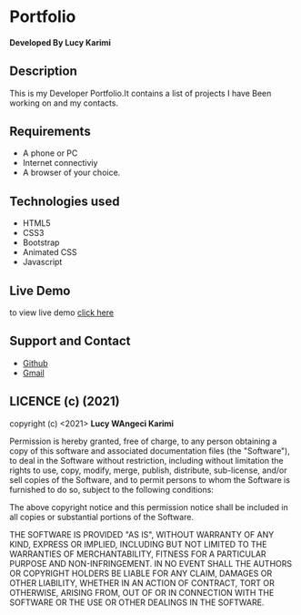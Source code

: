 # Portfolio

#### Developed By **Lucy Karimi**

## Description
This is my Developer Portfolio.It contains a list of projects I have Been working on  and my contacts.

## Requirements
* A phone or PC
* Internet connectiviy
* A browser of your choice.


## Technologies used
* HTML5
* CSS3
* Bootstrap
* Animated CSS
* Javascript

## Live Demo
to view live demo <a href="https://lucyportfolio.netlify.app/">click here</a>

## Support and Contact
* <a href="https://github.com/L-Karimi">Github<a/>
* <a href="mailto:luciahkei101@gmail.com">Gmail</a>


## LICENCE (c) (2021)
copyright (c) <2021> **Lucy WAngeci Karimi**

Permission is hereby granted, free of charge, to any person obtaining a copy
of this software and associated documentation files (the "Software"), to deal
in the Software without restriction, including without limitation the rights
to use, copy, modify, merge, publish, distribute, sub-license, and/or sell
copies of the Software, and to permit persons to whom the Software is
furnished to do so, subject to the following conditions:

The above copyright notice and this permission notice shall be included in all
copies or substantial portions of the Software.

THE SOFTWARE IS PROVIDED "AS IS", WITHOUT WARRANTY OF ANY KIND, EXPRESS OR
IMPLIED, INCLUDING BUT NOT LIMITED TO THE WARRANTIES OF MERCHANTABILITY,
FITNESS FOR A PARTICULAR PURPOSE AND NON-INFRINGEMENT. IN NO EVENT SHALL THE
AUTHORS OR COPYRIGHT HOLDERS BE LIABLE FOR ANY CLAIM, DAMAGES OR OTHER
LIABILITY, WHETHER IN AN ACTION OF CONTRACT, TORT OR OTHERWISE, ARISING FROM,
OUT OF OR IN CONNECTION WITH THE SOFTWARE OR THE USE OR OTHER DEALINGS IN THE
SOFTWARE.
